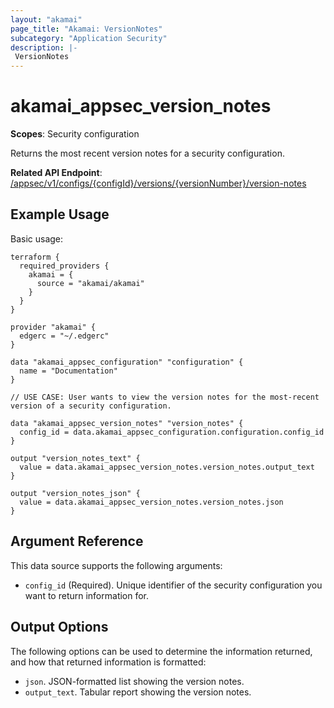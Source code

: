 ```yaml
---
layout: "akamai"
page_title: "Akamai: VersionNotes"
subcategory: "Application Security"
description: |-
 VersionNotes
---
```


# akamai_appsec_version_notes

**Scopes**: Security configuration

Returns the most recent version notes for a security configuration.

**Related API Endpoint**: [/appsec/v1/configs/{configId}/versions/{versionNumber}/version-notes](https://techdocs.akamai.com/application-security/reference/get-version-notes)

## Example Usage

Basic usage:

```
terraform {
  required_providers {
    akamai = {
      source = "akamai/akamai"
    }
  }
}

provider "akamai" {
  edgerc = "~/.edgerc"
}

data "akamai_appsec_configuration" "configuration" {
  name = "Documentation"
}

// USE CASE: User wants to view the version notes for the most-recent version of a security configuration.

data "akamai_appsec_version_notes" "version_notes" {
  config_id = data.akamai_appsec_configuration.configuration.config_id
}

output "version_notes_text" {
  value = data.akamai_appsec_version_notes.version_notes.output_text
}

output "version_notes_json" {
  value = data.akamai_appsec_version_notes.version_notes.json
}
```

## Argument Reference

This data source supports the following arguments:

- `config_id` (Required). Unique identifier of the security configuration you want to return information for.

## Output Options

The following options can be used to determine the information returned, and how that returned information is formatted:

- `json`. JSON-formatted list showing the version notes.
- `output_text`. Tabular report showing the version notes.
